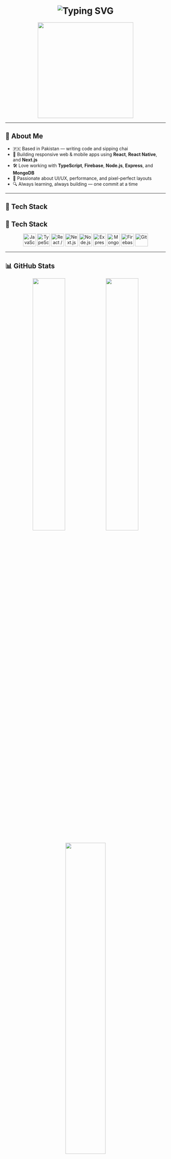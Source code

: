<!-- Profile README for Usman -->

<h1 align="center">
  <img src="https://readme-typing-svg.herokuapp.com?font=Fira+Code&weight=700&size=24&pause=1000&color=00FFFF&center=true&vCenter=true&width=550&lines=Hi+%F0%9F%91%8B%2C+I'm+Usman;Web+%26+Mobile+App+Developer;React+%7C+React+Native+%7C+Next.js;Crafting+Clean+Code+and+Beautiful+UIs!" alt="Typing SVG" />
</h1>

<p align="center">
  <img src="https://media.giphy.com/media/qgQUggAC3Pfv687qPC/giphy.gif" width="300" />
</p>

---

## 🧠 About Me

- 🇵🇰 Based in Pakistan — writing code and sipping chai  
- 🧩 Building responsive web & mobile apps using **React**, **React Native**, and **Next.js**  
- 🛠️ Love working with **TypeScript**, **Firebase**, **Node.js**, **Express**, and **MongoDB**  
- 🎨 Passionate about UI/UX, performance, and pixel-perfect layouts  
- 🔍 Always learning, always building — one commit at a time

---

## 🚀 Tech Stack
<h2>🚀 Tech Stack</h2>

<p align="center">
  <!-- JavaScript -->
  <img src="https://cdn.jsdelivr.net/gh/devicons/devicon/icons/javascript/javascript-original.svg" width="40" title="JavaScript" />
  
  <!-- TypeScript -->
  <img src="https://cdn.jsdelivr.net/gh/devicons/devicon/icons/typescript/typescript-original.svg" width="40" title="TypeScript" />
  
  <!-- React -->
  <img src="https://cdn.jsdelivr.net/gh/devicons/devicon/icons/react/react-original.svg" width="40" title="React / React Native" />
  
  <!-- Next.js (light icon custom PNG) -->
  <img src="https://upload.wikimedia.org/wikipedia/commons/8/8e/Nextjs-logo.svg" width="40" title="Next.js" />

  <!-- Node.js -->
  <img src="https://cdn.jsdelivr.net/gh/devicons/devicon/icons/nodejs/nodejs-original.svg" width="40" title="Node.js" />
  
  <!-- Express.js (white PNG hosted on Wikimedia) -->
  <img src="https://upload.wikimedia.org/wikipedia/commons/6/64/Expressjs.png" width="40" title="Express.js" />

  <!-- MongoDB -->
  <img src="https://cdn.jsdelivr.net/gh/devicons/devicon/icons/mongodb/mongodb-original.svg" width="40" title="MongoDB" />

  <!-- Firebase -->
  <img src="https://cdn.jsdelivr.net/gh/devicons/devicon/icons/firebase/firebase-plain.svg" width="40" title="Firebase" />

  <!-- Git -->
  <img src="https://cdn.jsdelivr.net/gh/devicons/devicon/icons/git/git-original.svg" width="40" title="Git" />
</p>

---

## 📊 GitHub Stats

<p align="center">
  <img src="https://github-readme-stats.vercel.app/api?username=Usman22209&show_icons=true&theme=tokyonight" width="45%" />
  <img src="https://streak-stats.demolab.com/?user=Usman22209&theme=tokyonight" width="45%" />
</p>

<p align="center">
  <img src="https://github-readme-stats.vercel.app/api/top-langs/?username=Usman22209&layout=compact&theme=tokyonight" width="50%" />
</p>

---

## 📬 Contact Me

<p align="center">
  <a href="mailto:usman.shafiq.dev@gmail.com">
    <img src="https://img.shields.io/badge/Gmail-usman.shafiq.dev@gmail.com-D14836?style=for-the-badge&logo=gmail&logoColor=white" />
  </a>
  <a href="https://www.linkedin.com/in/Usman22209" target="_blank">
    <img src="https://img.shields.io/badge/LinkedIn-Usman-blue?style=for-the-badge&logo=linkedin&logoColor=white" />
  </a>
</p>

---

<p align="center">
  <img src="https://readme-typing-svg.herokuapp.com?font=Fira+Code&size=22&pause=1000&color=F700FF&center=true&vCenter=true&width=435&lines=Thanks+for+visiting+my+profile!;Have+a+productive+day!+🚀" alt="Typing SVG" />
</p>
